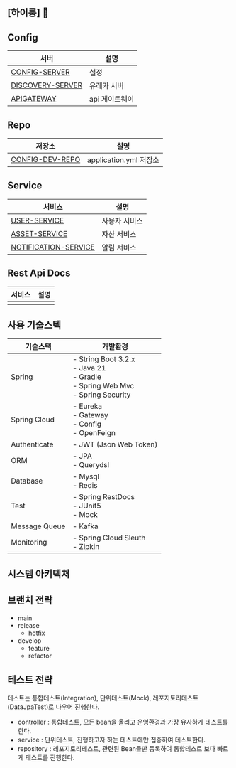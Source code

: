 ## [하이룽] 👋

<!--


**Here are some ideas to get you started:**

🙋‍♀️ A short introduction - what is your organization all about?
🌈 Contribution guidelines - how can the community get involved?
👩‍💻 Useful resources - where can the community find your docs? Is there anything else the community should know?
🍿 Fun facts - what does your team eat for breakfast?
🧙 Remember, you can do mighty things with the power of [Markdown](https://docs.github.com/github/writing-on-github/getting-started-with-writing-and-formatting-on-github/basic-writing-and-formatting-syntax)
-->

<!-- ## Client Server
| 서버 | 설명 |
| --- | --- |
| [JEEOK-CLIENT-VUE](https://github.com/heechul90/project-jeeok/tree/main/jeeok-client-vue) | Front end 서버 |

## API Gateway Server
| 서버 | 설명 |
| --- | --- |
| [APIGATEWAY-SERVER](https://github.com/heechul90/project-jeeok/tree/main/apigateway-server) | 모든 요청을 통과하는 API 라우팅 서버 |

## Config Server
| 서버 | 설명 |
| --- | --- |
| [CONFIG-SERVER](https://github.com/heechul90/project-jeeok/tree/main/config-server) | 각 서버의 application.yml을 관리하는 서버 |
-->

## Config
| 서버 | 설명 |
| --- | --- |
| [CONFIG-SERVER](https://github.com/woorinpang/config-server) | 설정 |
| [DISCOVERY-SERVER](https://github.com/woorinpang/discovery-server) | 유레카 서버 |
| [APIGATEWAY](https://github.com/woorinpang/apigateway) | api 게이트웨이 |

## Repo
| 저장소 | 설명 |
| --- | --- |
| [CONFIG-DEV-REPO](https://github.com/woorinpang/config-repo) | application.yml 저장소 |



## Service
| 서비스 | 설명 |
| --- | --- |
| [USER-SERVICE](https://github.com/woorinpang/user-service) | 사용자 서비스 |
| [ASSET-SERVICE](https://github.com/woorinpang/asset-service) | 자산 서비스 |
| [NOTIFICATION-SERVICE](https://github.com/woorinpang/notification-service) | 알림 서비스 |

## Rest Api Docs
| 서비스 | 설명 |
| --- | --- |
|  |  |

## 사용 기술스텍
| 기술스택 | 개발환경 |
| --- | --- |
| Spring | - String Boot 3.2.x </br> - Java 21 </br> - Gradle </br> - Spring Web Mvc </br> - Spring Security |
| Spring Cloud | - Eureka </br> - Gateway </br> - Config </br> - OpenFeign |
| Authenticate | - JWT (Json Web Token) |
| ORM | - JPA </br> - Querydsl |
| Database | - Mysql </br> - Redis |
| Test | - Spring RestDocs </br> - JUnit5 </br> - Mock |
| Message Queue | - Kafka |
| Monitoring | - Spring Cloud Sleuth </br> - Zipkin |


## 시스템 아키텍처

## 브랜치 전략
- main
- release
  - hotfix
- develop
  - feature
  - refactor

## 테스트 전략
테스트는 통합테스트(Integration), 단위테스트(Mock), 레포지토리테스트(DataJpaTest)로 나우어 진행한다.
- controller : 통합테스트, 모든 bean을 올리고 운영환경과 가장 유사하게 테스트를 한다.
- service : 단위테스트, 진행하고자 하는 테스트에만 집중하여 테스트한다.
- repository : 레포지토리테스트, 관련된 Bean들만 등록하여 통합테스트 보다 빠르게 테스트를 진행한다.

  

